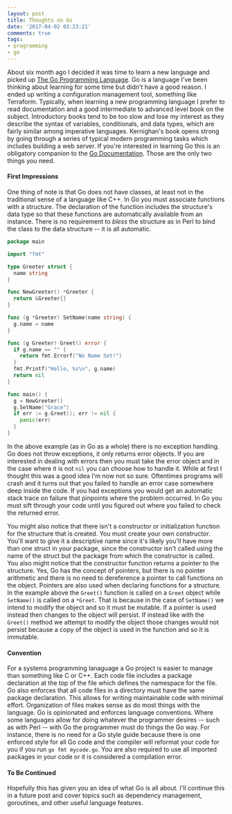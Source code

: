 ```yaml
---
layout: post
title: Thoughts on Go
date: '2017-04-02 03:23:21'
comments: true
tags:
- programming
- go
---
```


About six month ago I decided it was time to learn a new language and picked up [The Go Programming Language](https://www.amazon.com/Programming-Language-Addison-Wesley-Professional-Computing/dp/0134190440/ref=sr_1_1?ie=UTF8&qid=1491096913&sr=8-1&keywords=programming+go).  Go is a language I've been thinking about learning for some time but didn't have a good reason.  I ended up writing a configuration management tool, something like Terraform.  Typically, when learning a new programming language I prefer to read documentation and a good intermediate to advanced level book on the subject.  Introductory books tend to be too slow and lose my interest as they describe the syntax of variables, conditionals, and data types, which are fairly similar among imperative languages.  Kernighan's book opens strong by going through a series of typical modern programming tasks which includes building a web server.  If you're interested in learning Go this is an obligatory companion to the [Go Documentation](https://golang.org/pkg/).  Those are the only two things you need.

#### First Impressions

One thing of note is that Go does not have classes, at least not in the traditional sense of a language like C++.  In Go you must associate functions with a structure.  The declaration of the function includes the structure's data type so that these functions are automatically available from an instance.  There is no requirement to _bless_ the structure as in Perl to bind the class to the data structure -- it is all automatic.

```go
package main

import "fmt"

type Greeter struct {
  name string
}

func NewGreeter() *Greeter {
  return &Greeter{}
}

func (g *Greeter) SetName(name string) {
  g.name = name
}

func (g Greeter) Greet() error {
  if g.name == "" {
    return fmt.Errorf("No Name Set!")
  }
  fmt.Printf("Hello, %s\n", g.name)
  return nil
}

func main() {
  g = NewGreeter()
  g.SetName("Grace")
  if err := g.Greet(); err != nil {
    panic(err)
  }
}
```

In the above example (as in Go as a whole) there is no exception handling.  Go does not throw exceptions, it only returns error objects.  If you are interested in dealing with errors then you must take the error object and in the case where it is not `nil` you can choose how to handle it.  While at first I thought this was a good idea I'm now not so sure.  Oftentimes programs will crash and it turns out that you failed to handle an error case somewhere deep inside the code.  If you had exceptions you would get an automatic stack trace on failure that pinpoints where the problem occurred.  In Go you must sift through your code until you figured out where you failed to check the returned error.

You might also notice that there isn't a constructor or initialization function for the structure that is created.  You must create your own constructor.  You'll want to give it a descriptive name since it's likely you'll have more than one struct in your package, since the constructor isn't called using the name of the struct but the package from which the constructor is called.  You also might notice that the constructor function returns a pointer to the structure.  Yes, Go has the concept of pointers, but there is no pointer arithmetic and there is no need to dereference a pointer to call functions on the object.  Pointers are also used when declaring functions for a structure. In the example above the `Greet()` function is called on a `Greet` object while `SetName()` is called on a `*Greet`.  That is because in the case of `SetName()` we intend to modify the object and so it must be mutable.  If a pointer is used instead then changes to the object will persist.  If instead like with the `Greet()` method we attempt to modify the object those changes would not persist because a copy of the object is used in the function and so it is immutable.

#### Convention

For a systems programming lanaguage a Go project is easier to manage than something like C or C++.  Each code file includes a package declaration at the top of the file which defines the namespace for the file.  Go also enforces that all code files in a directory must have the same package declaration.  This allows for writing maintainable code with minimal effort.  Organization of files makes sense as do most things with the language.  Go is opinionated and enforces language conventions.  Where some languages allow for doing whatever the programmer desires -- such as with Perl -- with Go the programmer must do things the Go way.  For instance, there is no need for a Go style guide because there is one enforced style for all Go code and the compiler will reformat your code for you if you run `go fmt mycode.go`.  You are also required to use all imported packages in your code or it is considered a compilation error.

#### To Be Continued

Hopefully this has given you an idea of what Go is all about.  I'll continue this in a future post and cover topics such as dependency management, goroutines, and other useful language features.